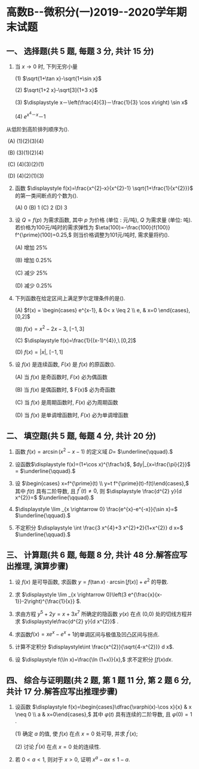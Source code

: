 # 高数B--微积分(一)2019--2020学年期末试题


## 一、 选择题(共 5 题,  每题 3 分,  共计 15 分)

1. 当 $x \rightarrow 0$ 时, 下列无穷小量

   (1) $\sqrt{1+\tan x}-\sqrt{1+\sin x}$

   (2) $\sqrt{1+2 x}-\sqrt[3]{1+3 x}$ 

   (3) $\displaystyle x－\left(\frac{4}{3}－\frac{1}{3} \cos x\right) \sin x$

   (4) $\displaystyle e^{x^4－ x}－1$

从低阶到高阶排列顺序为().

​		(A) (1)(2)(3)(4)

​		(B) (3)(1)(2)(4)

​		(C) (4)(3)(2)(1)

​		(D) (4)(2)(1)(3)




2. 函数 $\displaystyle f(x)=\frac{x^{2}-x}{x^{2}-1} \sqrt{1+\frac{1}{x^{2}}}$ 的第一类间断点的个数为().

   (A) 0   (B) 1  (C) 2  (D) 3

   

3. 设 $Q=f(p)$ 为需求函数, 其中 $p$ 为价格 (单位 : 元/吨), $Q$ 为需求量 (单位:  吨). 若价格为100元/吨时的需求弹性为 $\eta(100)=-\frac{100}{f(100)} f^{\prime}(100)=0.25,$ 则当价格调整为101元/吨时, 需求量将约().

   (A) 增加 $25 \%$

   (B) 增加 $0.25 \%$

   (C) 减少 $25 \%$

   (D) 减少 $0.25 \%$

   

4. 下列函数在给定区间上满足罗尔定理条件的是().

   (A) $f(x) = \begin{cases} e^{x-1}, & 0< x \leq 2 \\  e, & x=0 \end{cases}, [0,2]$ 

   (B) $f(x)=x^{2}-2 x-3, \ [-1,3]$

   (C) $\displaystyle f(x)=\frac{1}{(x-1)^{4}},\ [0,2]$

   (D) $f(x)=|x|,\ [-1,1]$

   

5. 设 $f(x)$ 是连续函数, $F(x)$ 是 $f(x)$ 的原函数().

   (A) 当 $f(x)$ 是奇函数时, $F(x)$ 必为偶函数

   (B) 当 $f(x)$ 是偶函数时, $ F(x)$ 必为奇函数

   (C) 当 $f(x)$ 是周期函数时, $F(x)$ 必为周期函数

   (D) 当 $f(x)$ 是单调增函数时, $F(x)$ 必为单调增函数


## 二、 填空题(共 5 题,  每题 4 分,  共计 20 分)

1. 函数 $f(x)=\arcsin \left(x^{2}-x-1\right)$ 的定义域 $D=$ $\underline{\qquad}.$




2. 设函数$\displaystyle f(x)=(1+\cos x)^{\frac1x}$, $dy|_{x=\frac{\pi}{2}}$ =  $\underline{\qquad}.$

 

3. 设 $\begin{cases} x=f^{\prime}(t) \\ y=t f^{\prime}(t)-f(t)\end{cases},$ 其中 $f(t)$ 具有二阶导数, 且 $f^{\prime \prime}(t) \neq 0,$ 则 $\displaystyle \frac{d^{2} y}{d x^{2}}=$  $\underline{\qquad}.$

 

4. $\displaystyle \lim _{x \rightarrow 0} \frac{e^{x}-e^{-x}}{\sin x}=$ $\underline{\qquad}.$

   


5. 不定积分 $\displaystyle \int \frac{3 x^{4}+3 x^{2}+2}{1+x^{2}} d x=$ $\underline{\qquad}.$

## 三、 计算题(共 6 题,  每题 8 分,  共计 48 分.解答应写出推理,  演算步骤)


1. 设 $f(x)$ 是可导函数, 求函数 $y=f(\tan x) \cdot \arcsin [f(x)]+e^{2}$ 的导数.

   


2. 求  $\displaystyle \lim _{x \rightarrow 0}\left(3 e^{\frac{x}{x-1}}-2\right)^{\frac{1}{x}} $.
   	
   	


3. 求由方程 $y^{5}+2 y=x+3 x^{7}$ 所确定的隐函数 $y(x)$ 在点 (0,0) 处的切线方程并求 $\displaystyle\frac{d^{2} y}{d x^{2}}$ .

   


4. 求函数$f(x)=xe^x-e^x+1$的单调区间与极值及凹凸区间与拐点.

   

5. 计算不定积分 $\displaystyle\int \frac{x^{2}}{\sqrt{4-x^{2}}} d x$.

   


6. 设 $\displaystyle f(\ln x)=\frac{\ln (1+x)}{x},$ 求不定积分 $\displaystyle\int f(x) d x$.

## 四、 综合与证明题(共 2 题,  第 1 题 11 分,  第 2 题 6 分,  共计 17 分.解答应写出推理步骤)

1. 设函数 $\displaystyle f(x)=\begin{cases}\dfrac{\varphi(x)-\cos x}{x} & x \neq 0 \\ a & x=0\end{cases},$ 其中 $\varphi(t)$ 具有连续的二阶导数, 且 $\varphi(0)=1$ .

   (1) 确定 $a$ 的值, 使 $f(x)$ 在点 $x=0$ 处可导, 并求 $f^{\prime}(x)$;

   (2) 讨论 $f^{\prime}(x)$ 在点 $x=0$ 处的连续性.
   
   


2. 若 $0< a < 1,$ 则对于 $x>0,$ 证明 $x^{a}-a x \leq 1-a$.



